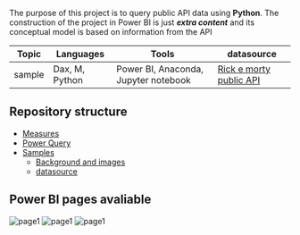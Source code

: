 
<p>The purpose of this project is to query public API data using <b>Python</b>. The construction of the project in Power BI is just <b><i>extra content</b></i> and its conceptual model is based on information from the API </p>

| Topic | Languages        | Tools           | datasource     |
|-------|-------------------|-----------------|----------------|
| sample | Dax, M, Python  | Power BI, Anaconda, Jupyter notebook | [Rick e morty public API](https://rickandmortyapi.com/) |


<h2>Repository structure</h2>

- [Measures](/Measures/)
- [Power Query](/Power%20query/)
- [Samples](/Samples/)
    - [Background and images](/Samples/Background%20and%20images/)
    - [datasource](/Samples/datasource/)


<h2>Power BI pages avaliable</h2>

![page1](../Rick-Morty-BI/Files/Background%20and%20images/page%201.png)
![page1](../Rick-Morty-BI/Files/Background%20and%20images/page%202.png)
![page1](../Rick-Morty-BI/Files/Background%20and%20images/page%203.png)

